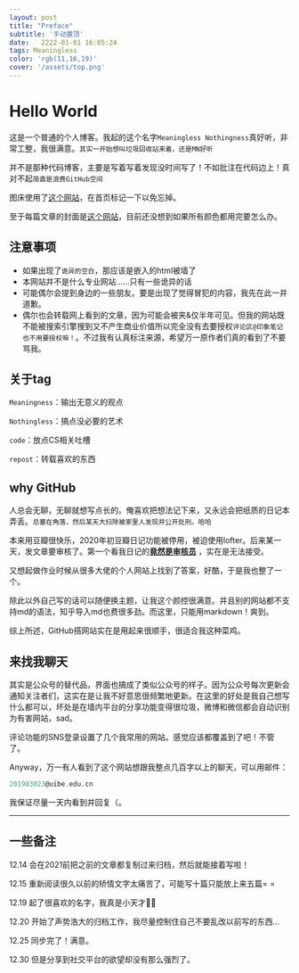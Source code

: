 ```yaml
---
layout: post
title: "Preface"
subtitle: '手动置顶'
date:   2222-01-01 16:05:24
tags: Meaningless
color: 'rgb(11,16,19)'
cover: '/assets/top.png'
---
```


# Hello World

这是一个普通的个人博客。我起的这个名字`Meaningless Nothingness`真好听，非常工整，我很满意。`其实一开始想叫垃圾回收站来着，还是MN好听`

并不是那种代码博客，主要是写着写着发现没时间写了！不如批注在代码边上！真对不起`简直是浪费GitHub空间`

图床使用了[这个网站](http://sm.ms)，在首页标记一下以免忘掉。

至于每篇文章的封面是[这个网站](https://nipponcolors.com/)，目前还没想到如果所有颜色都用完要怎么办。

## 注意事项

- 如果出现了`诡异的空白`，那应该是嵌入的html被墙了
- 本网站并不是什么专业网站……只有一些诡异的话
- 可能偶尔会提到身边的一些朋友。要是出现了觉得冒犯的内容，我先在此一并道歉。
- 偶尔也会转载网上看到的文章，因为可能会被夹&仅半年可见。但我的网站既不能被搜索引擎搜到又不产生商业价值所以完全没有去要授权`评论区@印象笔记也不用要授权嘛！`。不过我有认真标注来源，希望万一原作者们真的看到了不要骂我。

## 关于tag

`Meaningness`：输出无意义的观点

`Nothingless`：搞点没必要的艺术

`code`：放点CS相关吐槽

`repost`：转载喜欢的东西

## why GitHub

人总会无聊，无聊就想写点长的。俺喜欢把想法记下来，又永远会把纸质的日记本弄丢。`总塞在角落，然后某天大扫除被家里人发现并公开处刑。哈哈`

本来用豆瓣很快乐，2020年初豆瓣日记功能被停用，被迫使用lofter。后来某一天，发文章要审核了。第一个看我日记的<u>**竟然是审核员**</u> ，实在是无法接受。

又想起做作业时候从很多大佬的个人网站上找到了答案，好酷，于是我也整了一个。



除此以外自己写的话可以随便换主题，让我这个颜控很满意。并且别的网站都不支持md的语法，知乎导入md也费很多劲。而这里，只能用markdown！爽到。

综上所述，GitHub搭网站实在是用起来很顺手，很适合我这种菜鸡。



## 来找我聊天

其实是公众号的替代品，界面也搞成了类似公众号的样子。因为公众号每次更新会通知关注者们，这实在是让我不好意思很频繁地更新。在这里的好处是我自己想写什么都可以，坏处是在墙内平台的分享功能变得很垃圾，微博和微信都会自动识别为有害网站，sad。

评论功能的SNS登录设置了几个我常用的网站。感觉应该都覆盖到了吧！不管了。

Anyway，万一有人看到了这个网站想跟我整点几百字以上的聊天，可以用邮件：
```c
201983023@uibe.edu.cn
```

我保证尽量一天内看到并回复（。



---

## 一些备注

12.14 会在2021前把之前的文章都复制过来归档，然后就能接着写啦！

12.15 重新阅读很久以前的矫情文字太痛苦了，可能写十篇只能放上来五篇= =

12.19 起了很喜欢的名字，我真是小天才👩‍💻

12.20 开始了声势浩大的归档工作，我尽量控制住自己不要乱改以前写的东西…

12.25 同步完了！满意。

12.30 但是分享到社交平台的欲望却没有那么强烈了。